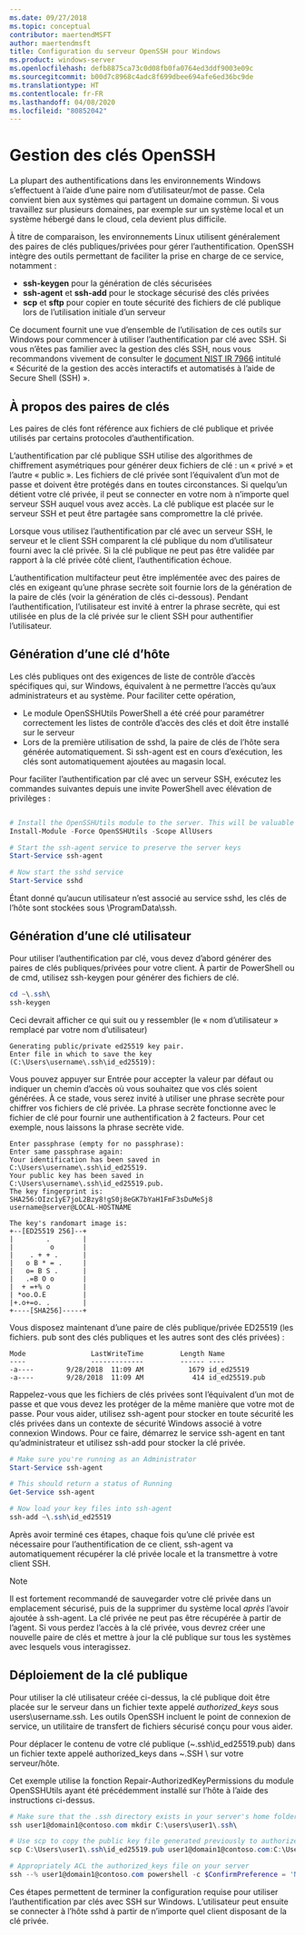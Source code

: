 ```yaml
---
ms.date: 09/27/2018
ms.topic: conceptual
contributor: maertendMSFT
author: maertendmsft
title: Configuration du serveur OpenSSH pour Windows
ms.product: windows-server
ms.openlocfilehash: defb8875ca73c0d08fb0fa0764ed3ddf9003e09c
ms.sourcegitcommit: b00d7c8968c4adc8f699dbee694afe6ed36bc9de
ms.translationtype: HT
ms.contentlocale: fr-FR
ms.lasthandoff: 04/08/2020
ms.locfileid: "80852042"
---
```

# <a name="openssh-key-management"></a>Gestion des clés OpenSSH

La plupart des authentifications dans les environnements Windows s’effectuent à l’aide d’une paire nom d’utilisateur/mot de passe.
Cela convient bien aux systèmes qui partagent un domaine commun. Si vous travaillez sur plusieurs domaines, par exemple sur un système local et un système hébergé dans le cloud, cela devient plus difficile.

À titre de comparaison, les environnements Linux utilisent généralement des paires de clés publiques/privées pour gérer l’authentification.
OpenSSH intègre des outils permettant de faciliter la prise en charge de ce service, notamment :

* __ssh-keygen__ pour la génération de clés sécurisées
* __ssh-agent__ et __ssh-add__ pour le stockage sécurisé des clés privées
* __scp__ et __sftp__ pour copier en toute sécurité des fichiers de clé publique lors de l’utilisation initiale d’un serveur

Ce document fournit une vue d’ensemble de l’utilisation de ces outils sur Windows pour commencer à utiliser l’authentification par clé avec SSH. Si vous n’êtes pas familier avec la gestion des clés SSH, nous vous recommandons vivement de consulter le [document NIST IR 7966](http://nvlpubs.nist.gov/nistpubs/ir/2015/NIST.IR.7966.pdf) intitulé « Sécurité de la gestion des accès interactifs et automatisés à l’aide de Secure Shell (SSH) ».

## <a name="about-key-pairs"></a>À propos des paires de clés

Les paires de clés font référence aux fichiers de clé publique et privée utilisés par certains protocoles d’authentification. 

L’authentification par clé publique SSH utilise des algorithmes de chiffrement asymétriques pour générer deux fichiers de clé : un « privé » et l’autre « public ». Les fichiers de clé privée sont l’équivalent d’un mot de passe et doivent être protégés dans en toutes circonstances. Si quelqu’un détient votre clé privée, il peut se connecter en votre nom à n’importe quel serveur SSH auquel vous avez accès. La clé publique est placée sur le serveur SSH et peut être partagée sans compromettre la clé privée.

Lorsque vous utilisez l’authentification par clé avec un serveur SSH, le serveur et le client SSH comparent la clé publique du nom d’utilisateur fourni avec la clé privée. Si la clé publique ne peut pas être validée par rapport à la clé privée côté client, l’authentification échoue. 

L’authentification multifacteur peut être implémentée avec des paires de clés en exigeant qu’une phrase secrète soit fournie lors de la génération de la paire de clés (voir la génération de clés ci-dessous). Pendant l’authentification, l’utilisateur est invité à entrer la phrase secrète, qui est utilisée en plus de la clé privée sur le client SSH pour authentifier l’utilisateur. 

## <a name="host-key-generation"></a>Génération d’une clé d’hôte

Les clés publiques ont des exigences de liste de contrôle d’accès spécifiques qui, sur Windows, équivalent à ne permettre l’accès qu’aux administrateurs et au système. Pour faciliter cette opération, 

* Le module OpenSSHUtils PowerShell a été créé pour paramétrer correctement les listes de contrôle d’accès des clés et doit être installé sur le serveur
* Lors de la première utilisation de sshd, la paire de clés de l’hôte sera générée automatiquement. Si ssh-agent est en cours d’exécution, les clés sont automatiquement ajoutées au magasin local. 

Pour faciliter l’authentification par clé avec un serveur SSH, exécutez les commandes suivantes depuis une invite PowerShell avec élévation de privilèges :

```powershell

# Install the OpenSSHUtils module to the server. This will be valuable when deploying user keys.
Install-Module -Force OpenSSHUtils -Scope AllUsers

# Start the ssh-agent service to preserve the server keys
Start-Service ssh-agent

# Now start the sshd service
Start-Service sshd
```

Étant donné qu’aucun utilisateur n’est associé au service sshd, les clés de l’hôte sont stockées sous \ProgramData\ssh.


## <a name="user-key-generation"></a>Génération d’une clé utilisateur

Pour utiliser l’authentification par clé, vous devez d’abord générer des paires de clés publiques/privées pour votre client. À partir de PowerShell ou de cmd, utilisez ssh-keygen pour générer des fichiers de clé.

```powershell
cd ~\.ssh\
ssh-keygen
```

Ceci devrait afficher ce qui suit ou y ressembler (le « nom d’utilisateur » remplacé par votre nom d’utilisateur)

```
Generating public/private ed25519 key pair.
Enter file in which to save the key (C:\Users\username\.ssh\id_ed25519):
```

Vous pouvez appuyer sur Entrée pour accepter la valeur par défaut ou indiquer un chemin d’accès où vous souhaitez que vos clés soient générées. À ce stade, vous serez invité à utiliser une phrase secrète pour chiffrer vos fichiers de clé privée.
La phrase secrète fonctionne avec le fichier de clé pour fournir une authentification à 2 facteurs. Pour cet exemple, nous laissons la phrase secrète vide. 

```
Enter passphrase (empty for no passphrase): 
Enter same passphrase again: 
Your identification has been saved in C:\Users\username\.ssh\id_ed25519.
Your public key has been saved in C:\Users\username\.ssh\id_ed25519.pub.
The key fingerprint is: 
SHA256:OIzc1yE7joL2Bzy8!gS0j8eGK7bYaH1FmF3sDuMeSj8 username@server@LOCAL-HOSTNAME

The key's randomart image is:
+--[ED25519 256]--+
|        .        |
|         o       |
|    . + + .      |
|   o B * = .     |
|   o= B S .      |
|   .=B O o       |
|  + =+% o        |
| *oo.O.E         |
|+.o+=o. .        |
+----[SHA256]-----+
```

Vous disposez maintenant d’une paire de clés publique/privée ED25519 (les fichiers. pub sont des clés publiques et les autres sont des clés privées) :

```
Mode                LastWriteTime         Length Name
----                -------------         ------ ----
-a----        9/28/2018  11:09 AM           1679 id_ed25519
-a----        9/28/2018  11:09 AM            414 id_ed25519.pub
```

Rappelez-vous que les fichiers de clés privées sont l’équivalent d’un mot de passe et que vous devez les protéger de la même manière que votre mot de passe.
Pour vous aider, utilisez ssh-agent pour stocker en toute sécurité les clés privées dans un contexte de sécurité Windows associé à votre connexion Windows. Pour ce faire, démarrez le service ssh-agent en tant qu’administrateur et utilisez ssh-add pour stocker la clé privée. 

```powershell
# Make sure you're running as an Administrator
Start-Service ssh-agent

# This should return a status of Running
Get-Service ssh-agent

# Now load your key files into ssh-agent
ssh-add ~\.ssh\id_ed25519

```

Après avoir terminé ces étapes, chaque fois qu’une clé privée est nécessaire pour l’authentification de ce client, ssh-agent va automatiquement récupérer la clé privée locale et la transmettre à votre client SSH.

> [!NOTE]
> Il est fortement recommandé de sauvegarder votre clé privée dans un emplacement sécurisé, puis de la supprimer du système local *après* l’avoir ajoutée à ssh-agent.
> La clé privée ne peut pas être récupérée à partir de l’agent.
> Si vous perdez l’accès à la clé privée, vous devrez créer une nouvelle paire de clés et mettre à jour la clé publique sur tous les systèmes avec lesquels vous interagissez.

## <a name="deploying-the-public-key"></a>Déploiement de la clé publique

Pour utiliser la clé utilisateur créée ci-dessus, la clé publique doit être placée sur le serveur dans un fichier texte appelé *authorized_keys* sous users\username\.ssh\. Les outils OpenSSH incluent le point de connexion de service, un utilitaire de transfert de fichiers sécurisé conçu pour vous aider.

Pour déplacer le contenu de votre clé publique (~\.ssh\id_ed25519.pub) dans un fichier texte appelé authorized_keys dans ~\.SSH \ sur votre serveur/hôte.

Cet exemple utilise la fonction Repair-AuthorizedKeyPermissions du module OpenSSHUtils ayant été précédemment installé sur l’hôte à l’aide des instructions ci-dessus.

```powershell
# Make sure that the .ssh directory exists in your server's home folder
ssh user1@domain1@contoso.com mkdir C:\users\user1\.ssh\

# Use scp to copy the public key file generated previously to authorized_keys on your server
scp C:\Users\user1\.ssh\id_ed25519.pub user1@domain1@contoso.com:C:\Users\user1\.ssh\authorized_keys

# Appropriately ACL the authorized_keys file on your server  
ssh --% user1@domain1@contoso.com powershell -c $ConfirmPreference = 'None'; Repair-AuthorizedKeyPermission C:\Users\user1\.ssh\authorized_keys
```

Ces étapes permettent de terminer la configuration requise pour utiliser l’authentification par clés avec SSH sur Windows.
L’utilisateur peut ensuite se connecter à l’hôte sshd à partir de n’importe quel client disposant de la clé privée.

